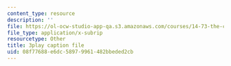 ```yaml
---
content_type: resource
description: ''
file: https://ol-ocw-studio-app-qa.s3.amazonaws.com/courses/14-73-the-challenge-of-world-poverty-spring-2011/08f77688e6dc58979961482bbeded2cb_kvmrpgEReX8.vtt
file_type: application/x-subrip
resourcetype: Other
title: 3play caption file
uid: 08f77688-e6dc-5897-9961-482bbeded2cb
---
```

